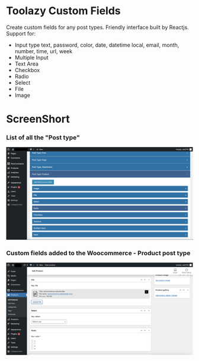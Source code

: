 # Toolazy Custom Fields

Create custom fields for any post types. Friendly interface built by Reactjs.
Support for:
- Input type text, password, color, date, datetime local, email, month, number, time, url, week
- Multiple Input
- Text Area
- Checkbox
- Radio
- Select
- File
- Image


# ScreenShort

### List of all the "Post type"
<img src="https://github.com/Viet27th/toolazy-custom-fields/blob/master/root/assets/screenshot-1.png">

### Custom fields added to the Woocommerce - Product post type
<img src="https://github.com/Viet27th/toolazy-custom-fields/blob/master/root/assets/screenshot-2.png">